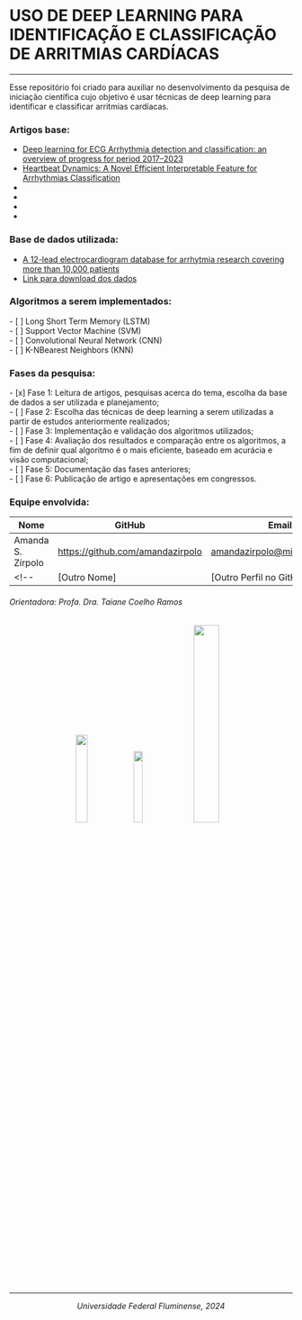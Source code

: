 <h1>USO DE DEEP LEARNING PARA IDENTIFICAÇÃO E CLASSIFICAÇÃO DE
ARRITMIAS CARDÍACAS</h1>
<hr>
Esse repositório foi criado para auxiliar no desenvolvimento da pesquisa de iniciação científica
cujo objetivo é usar técnicas de deep learning para identificar e classificar arritmias cardíacas.
<br>

<h3>Artigos base:</h3>
<ul>
    <li><a href="https://www.frontiersin.org/articles/10.3389/fphys.2023.1246746/full">Deep learning for ECG Arrhythmia detection and classification: an overview of progress for period 2017–2023</a>
    <li><a href="https://ieeexplore.ieee.org/stamp/stamp.jsp?tp=&arnumber=10217821">Heartbeat Dynamics: A Novel Efficient Interpretable Feature for Arrhythmias Classification</a>
    <li><a href=""></a>
    <li><a href=""></a>
    <li><a href=""></a>
    <li><a href=""></a>
</ul>

<h3>Base de dados utilizada:</h3>
<ul>
    <li><a href=“https://www.kaggle.com/datasets/erarayamorenzomuten/chapmanshaoxing-12lead-ecg-database/data “>A 12-lead electrocardiogram database for arrhytmia research covering more than 10,000 patients</a>
    <li><a href=“https://www.kaggle.com/datasets/erarayamorenzomuten/chapmanshaoxing-12lead-ecg-database/data “>Link para download dos dados</a>
</ul>


<h3>Algoritmos a serem implementados:</h3>
- [ ] Long Short Term Memory (LSTM)
<br>
- [ ] Support Vector Machine (SVM)
<br>
- [ ] Convolutional Neural Network (CNN)
<br>
- [ ] K-NBearest Neighbors (KNN)
<br>

<h3>Fases da pesquisa:</h3>
- [x] Fase 1: Leitura de artigos, pesquisas acerca do tema, escolha da base de dados a ser utilizada e planejamento;
<br>
- [ ] Fase 2: Escolha das técnicas de deep learning a serem utilizadas a partir de estudos anteriormente realizados;
<br>
- [ ] Fase 3: Implementação e validação dos algoritmos utilizados;
<br>
- [ ] Fase 4: Avaliação dos resultados e comparação entre os algoritmos, a fim de definir qual algoritmo é o mais eficiente, baseado em acurácia e visão computacional;
<br>
- [ ] Fase 5: Documentação das fases anteriores;
<br>
- [ ] Fase 6: Publicação de artigo e apresentações em congressos.

<h3>Equipe envolvida:</h3>

| Nome            | GitHub                  | Email                  |
| --------------- | ----------------------- | ---------------------- |
| Amanda S. Zírpolo      | https://github.com/amandazirpolo  | amandazirpolo@midiacom.uff.br |
<!--| [Outro Nome]     | [Outro Perfil no GitHub]| [Outro Email]         |-->

<h6>Orientadora: Profa. Dra. Taiane Coelho Ramos</h6>

<h2 align="center"> <img = src="logo_ic.png" width=20%> <img = src="download-removebg-preview.png" width=18%><img = src="image-2.png" width=30%></h2>
<hr>
<p align="center">
<i> Universidade Federal Fluminense, 2024</i>
</p>